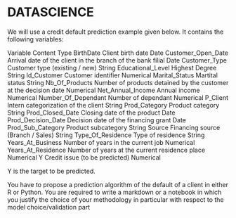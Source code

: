 # DATASCIENCE
We will use a credit default prediction example given below. It contains the following variables:


Variable	             Content	                                                               Type
BirthDate	             Client birth date	                                                     Date
Customer_Open_Date	   Arrival date of the client in the branch of the bank filial	           Date
Customer_Type	         Customer type (existing / new)	                                         String
Educational_Level	     Highest Degree	                                                         String
Id_Customer	           Customer identifier	                                                   Numerical
Marital_Status	       Martital status                                                         String
Nb_Of_Products	       Number of products detained by the customer at the decision date	       Numerical
Net_Annual_Income	     Annual income	                                                         Numerical
Number_Of_Dependant	   Number of dependant	                                                   Numerical
P_Client	             Intern categorization of the client	                                   String
Prod_Category	         Product category	                                                       String
Prod_Closed_Date	     Closing date of the product	                                           Date
Prod_Decision_Date	   Decision date of the financing grant	                                   Date
Prod_Sub_Category	     Product subcategory	                                                   String
Source	Financing      source (Branch / Sales)	                                               String
Type_Of_Residence	     Type of residence	                                                     String
Years_At_Business	     Number of years in the current job	                                     Numerical
Years_At_Residence	   Number of years at the current residence place	                         Numerical
Y	                     Credit issue (to be predicted)	                                         Numerical

Y is the target to be predicted.

You have to propose a prediction algorithm of the default of a client in either R or Python. You are required to write a markdown or a notebook in which you justify the choice of your methodology in particular with respect to the model choice/validation part
